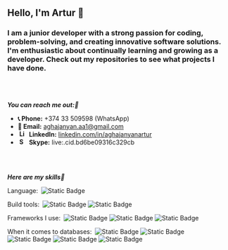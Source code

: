 ## Hello, I'm Artur 👋
### I am a junior developer with a strong passion for coding, problem-solving, and creating innovative software solutions. I'm enthusiastic about continually learning and growing as a developer. Check out my repositories to see what projects I have done.

<br>
<br>

***You can reach me out:🤝***
- **📞 Phone:** +374 33 509598 (WhatsApp)
- **📧 Email:** aghajanyan.aa1@gmail.com
- **&nbsp;<img src="https://github.com/aghajanyanartur/Profile/assets/111218857/4e40188e-7037-4267-96f8-ab77994be7bd" alt="LinkedIn Logo" width="15">&ensp;LinkedIn:** [linkedin.com/in/aghajanyanartur](https://www.linkedin.com/in/aghajanyanartur)
- **&nbsp;<img src="https://github.com/aghajanyanartur/Profile/assets/111218857/a0930c62-1bad-4f79-864a-78e59e1b6bf3" alt="Skype Logo" width="15">&ensp;Skype:** live:.cid.bd6be09316c329cb

<br>
<br>

***Here are my skills💪***

Language:&ensp;![Static Badge](https://img.shields.io/badge/JAVA-darkorange?style=plastic)

Build tools:&ensp;![Static Badge](https://img.shields.io/badge/Maven-red?style=plastic&logo=apache)
![Static Badge](https://img.shields.io/badge/Gradle-Turquoise?style=plastic&logo=gradle&color=%23007469)

Frameworks I use:&ensp;![Static Badge](https://img.shields.io/badge/Spring%20Boot-white?style=plastic&logo=Spring%20Boot)
![Static Badge](https://img.shields.io/badge/Spring%20MVC-green?style=plastic&logo=Spring&logoColor=white)
![Static Badge](https://img.shields.io/badge/Spring%20Security-yellowgreen?style=plastic&logo=Spring%20Security&logoColor=white)

When it comes to databases:&ensp;![Static Badge](https://img.shields.io/badge/SQL-grey?style=plastic&logo=SQL)
![Static Badge](https://img.shields.io/badge/PostgreSQL-blue?style=plastic&logo=PostgreSQL&logoColor=white&link=https%3A%2F%2Fwww.linkedin.com%2Fin%2Faghajanyanartur)
![Static Badge](https://img.shields.io/badge/JPA-yellow?style=plastic&logo=JPA)
![Static Badge](https://img.shields.io/badge/Hibernate-blue?style=plastic&logo=Hibernate)
![Static Badge](https://img.shields.io/badge/Spring%20Data-darkgreen?style=plastic&logo=Spring&logoColor=white)

